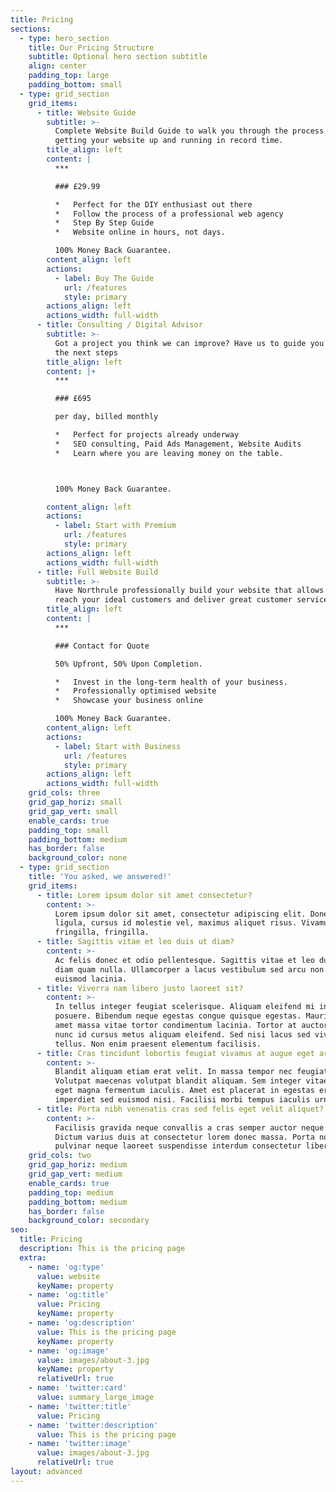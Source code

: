 ```yaml
---
title: Pricing
sections:
  - type: hero_section
    title: Our Pricing Structure
    subtitle: Optional hero section subtitle
    align: center
    padding_top: large
    padding_bottom: small
  - type: grid_section
    grid_items:
      - title: Website Guide
        subtitle: >-
          Complete Website Build Guide to walk you through the process of
          getting your website up and running in record time.
        title_align: left
        content: |
          ***

          ### £29.99

          *   Perfect for the DIY enthusiast out there
          *   Follow the process of a professional web agency
          *   Step By Step Guide
          *   Website online in hours, not days.

          100% Money Back Guarantee. 
        content_align: left
        actions:
          - label: Buy The Guide
            url: /features
            style: primary
        actions_align: left
        actions_width: full-width
      - title: Consulting / Digital Advisor
        subtitle: >-
          Got a project you think we can improve? Have us to guide you through
          the next steps
        title_align: left
        content: |+
          ***

          ### £695

          per day, billed monthly

          *   Perfect for projects already underway
          *   SEO consulting, Paid Ads Management, Website Audits
          *   Learn where you are leaving money on the table.



          100% Money Back Guarantee. 

        content_align: left
        actions:
          - label: Start with Premium
            url: /features
            style: primary
        actions_align: left
        actions_width: full-width
      - title: Full Website Build
        subtitle: >-
          Have Northrule professionally build your website that allows you to
          reach your ideal customers and deliver great customer service.
        title_align: left
        content: |
          ***

          ### Contact for Quote

          50% Upfront, 50% Upon Completion.

          *   Invest in the long-term health of your business.
          *   Professionally optimised website
          *   Showcase your business online

          100% Money Back Guarantee.
        content_align: left
        actions:
          - label: Start with Business
            url: /features
            style: primary
        actions_align: left
        actions_width: full-width
    grid_cols: three
    grid_gap_horiz: small
    grid_gap_vert: small
    enable_cards: true
    padding_top: small
    padding_bottom: medium
    has_border: false
    background_color: none
  - type: grid_section
    title: 'You asked, we answered!'
    grid_items:
      - title: Lorem ipsum dolor sit amet consectetur?
        content: >-
          Lorem ipsum dolor sit amet, consectetur adipiscing elit. Donec nisl
          ligula, cursus id molestie vel, maximus aliquet risus. Vivamus in nibh
          fringilla, fringilla.
      - title: Sagittis vitae et leo duis ut diam?
        content: >-
          Ac felis donec et odio pellentesque. Sagittis vitae et leo duis ut
          diam quam nulla. Ullamcorper a lacus vestibulum sed arcu non odio
          euismod lacinia.
      - title: Viverra nam libero justo laoreet sit?
        content: >-
          In tellus integer feugiat scelerisque. Aliquam eleifend mi in nulla
          posuere. Bibendum neque egestas congue quisque egestas. Mauris sit
          amet massa vitae tortor condimentum lacinia. Tortor at auctor urna
          nunc id cursus metus aliquam eleifend. Sed nisi lacus sed viverra
          tellus. Non enim praesent elementum facilisis.
      - title: Cras tincidunt lobortis feugiat vivamus at augue eget arcu?
        content: >-
          Blandit aliquam etiam erat velit. In massa tempor nec feugiat.
          Volutpat maecenas volutpat blandit aliquam. Sem integer vitae justo
          eget magna fermentum iaculis. Amet est placerat in egestas erat
          imperdiet sed euismod nisi. Facilisi morbi tempus iaculis urna.
      - title: Porta nibh venenatis cras sed felis eget velit aliquet?
        content: >-
          Facilisis gravida neque convallis a cras semper auctor neque vitae.
          Dictum varius duis at consectetur lorem donec massa. Porta non
          pulvinar neque laoreet suspendisse interdum consectetur libero.
    grid_cols: two
    grid_gap_horiz: medium
    grid_gap_vert: medium
    enable_cards: true
    padding_top: medium
    padding_bottom: medium
    has_border: false
    background_color: secondary
seo:
  title: Pricing
  description: This is the pricing page
  extra:
    - name: 'og:type'
      value: website
      keyName: property
    - name: 'og:title'
      value: Pricing
      keyName: property
    - name: 'og:description'
      value: This is the pricing page
      keyName: property
    - name: 'og:image'
      value: images/about-3.jpg
      keyName: property
      relativeUrl: true
    - name: 'twitter:card'
      value: summary_large_image
    - name: 'twitter:title'
      value: Pricing
    - name: 'twitter:description'
      value: This is the pricing page
    - name: 'twitter:image'
      value: images/about-3.jpg
      relativeUrl: true
layout: advanced
---
```

